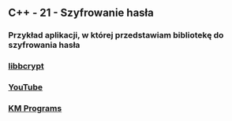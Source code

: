 ## C++ - 21 - Szyfrowanie hasła

### Przykład aplikacji, w której przedstawiam bibliotekę do szyfrowania hasła

### [libbcrypt](https://github.com/trusch/libbcrypt)
### [YouTube](https://www.youtube.com/watch?v=VuUG5OFVOUA&list=PLCXqHvi_kahyB8qML9C9f9AhilkEe8M0b&index=20)
### [KM Programs](https://km-programs.pl/)
